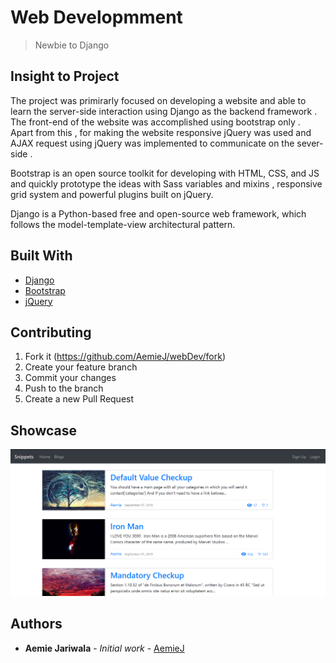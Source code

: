 # Web Developmment
> Newbie to Django  

## Insight to Project

The project was primirarly focused on developing a website and able to learn the server-side interaction using Django as the backend framework . The front-end of the website was accomplished using bootstrap only . Apart from this , for making the website responsive jQuery was used and AJAX request using jQuery was implemented to communicate on the sever-side . 

Bootstrap is an open source toolkit for developing with HTML, CSS, and JS and quickly prototype the ideas with Sass variables and mixins , responsive grid system and powerful plugins built on jQuery. 

Django is a Python-based free and open-source web framework, which follows the model-template-view architectural pattern.



## Built With

* [Django](https://www.djangoproject.com/)
* [Bootstrap](https://getbootstrap.com/)
* [jQuery](https://jquery.com/)

## Contributing

1. Fork it (<https://github.com/AemieJ/webDev/fork>)
2. Create your feature branch
3. Commit your changes
4. Push to the branch
5. Create a new Pull Request

## Showcase 
![Portfolio Showcase](website-showcase/page.jpg)

## Authors

* **Aemie Jariwala** - *Initial work* - [AemieJ](https://github.com/AemieJ)